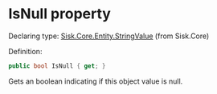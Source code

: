 <!--

Copyrights 2023 Sisk Framework - CypherPotato
Published under MIT license

!!! DO NOT EDIT THIS FILE !!!
This file was generated by a tool in the Sisk package. To edit the information in this documentation,
edit the XML documentation present in the Sisk source code.

-->


# IsNull property

Declaring type: [Sisk.Core.Entity.StringValue](/read?q=/contents/spec/Sisk.Core.Entity.StringValue.md) (from Sisk.Core)


Definition:

```cs
public bool IsNull { get; }
```

Gets an boolean indicating if this object value is null.

